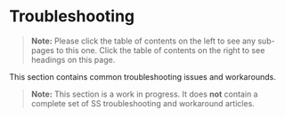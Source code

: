 [title]: # (Troubleshooting)
[tags]: # (troubleshooting, workaround)
[priority]: # (1000)

# Troubleshooting

> **Note:** Please click the table of contents on the left to see any sub-pages to this one. Click the table of contents on the right to see headings on this page.

This section contains common troubleshooting issues and workarounds. 

> **Note:** This section is a work in progress. It does **not** contain a complete set of SS troubleshooting and workaround articles.